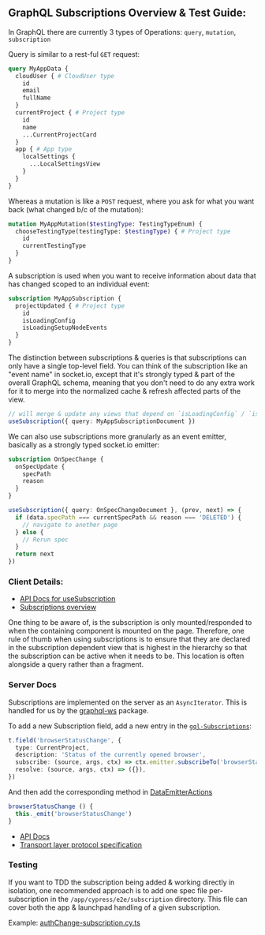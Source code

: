 ## GraphQL Subscriptions Overview & Test Guide:

In GraphQL there are currently 3 types of Operations: `query`, `mutation`, `subscription`

Query is similar to a rest-ful `GET` request:

```graphql
query MyAppData {
  cloudUser { # CloudUser type
    id
    email
    fullName
  }
  currentProject { # Project type
    id
    name
    ...CurrentProjectCard
  }
  app { # App type
    localSettings {
      ...LocalSettingsView
    }
  }
}
```

Whereas a mutation is like a `POST` request, where you ask for what you want back (what changed b/c of the mutation):

```graphql
mutation MyAppMutation($testingType: TestingTypeEnum) {
  chooseTestingType(testingType: $testingType) { # Project type
    id
    currentTestingType
  }
}
```

A subscription is used when you want to receive information about data that has changed scoped to an individual event:

```graphql
subscription MyAppSubscription {
  projectUpdated { # Project type
    id
    isLoadingConfig
    isLoadingSetupNodeEvents
  }
}
```

The distinction between subscriptions & queries is that subscriptions can only have a single top-level field. You can think of the subscription like an "event name" in socket.io, except that it's strongly typed & part of the overall GraphQL schema, meaning that you don't need to do any extra work for it to merge into the normalized cache & refresh affected parts of the view. 

```ts
// will merge & update any views that depend on `isLoadingConfig` / `isLoadingSetupNodeEvents`
useSubscription({ query: MyAppSubscriptionDocument })
```

We can also use subscriptions more granularly as an event emitter, basically as a strongly typed socket.io emitter:

```graphql
subscription OnSpecChange {
  onSpecUpdate {
    specPath
    reason
  }
}
```

```ts
useSubscription({ query: OnSpecChangeDocument }, (prev, next) => {
  if (data.specPath === currentSpecPath && reason === 'DELETED') {
    // navigate to another page
  } else {
    // Rerun spec
  }
  return next
})
```

### Client Details:

- [API Docs for useSubscription](https://formidable.com/open-source/urql/docs/api/vue/#usesubscription)
- [Subscriptions overview](https://formidable.com/open-source/urql/docs/advanced/subscriptions/)

One thing to be aware of, is the subscription is only mounted/responded to when the containing component is mounted on the page. Therefore, one rule of thumb when using subscriptions is to ensure that they are declared in the subscription dependent view that is highest in the hierarchy so that the subscription can be active when it needs to be. This location is often alongside a query rather than a fragment.


### Server Docs

Subscriptions are implemented on the server as an `AsyncIterator`. This is handled for us by the [graphql-ws](https://github.com/enisdenjo/graphql-ws) package.

To add a new Subscription field, add a new entry in the [`gql-Subscriptions`](../packages/graphql/src/schemaTypes/objectTypes/gql-Subscription.ts):

```ts
t.field('browserStatusChange', {
  type: CurrentProject,
  description: 'Status of the currently opened browser',
  subscribe: (source, args, ctx) => ctx.emitter.subscribeTo('browserStatusChange'),
  resolve: (source, args, ctx) => ({}),
})
```

And then add the corresponding method in [DataEmitterActions](../packages/data-context/src/actions/DataEmitterActions.ts)


```ts
browserStatusChange () {
  this._emit('browserStatusChange')
}
```

- [API Docs](https://github.com/enisdenjo/graphql-ws/tree/master/docs)
- [Transport layer protocol specification](https://github.com/enisdenjo/graphql-ws/blob/master/PROTOCOL.md)

### Testing

If you want to TDD the subscription being added & working directly in isolation, one recommended approach is to add one spec file per-subscription in the `/app/cypress/e2e/subscription` directory. This file can cover both the app & launchpad handling of a given subscription.

Example: [authChange-subscription.cy.ts](../packages/app/cypress/e2e/subscriptions/authChange-subscription.cy.ts)

